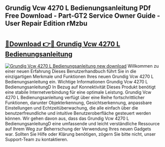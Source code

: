 ## Grundig Vcw 4270 L Bedienungsanleitung PDf Free Download - Part-GT2 Service Owner Guide - User Repair Edition rMzbu

# <h2><a href="http://df0nnd.blite.top/?on=Grundig+Vcw+4270+L+Bedienungsanleitung">🔗Download 👉🔴 Grundig Vcw 4270 L Bedienungsanleitung</a></h2>

[![Grundig Vcw 4270 L Bedienungsanleitung new download](https://i.imgur.com/lujVjoI.png)](http://df0nnd.blite.top/?on=Grundig+Vcw+4270+L+Bedienungsanleitung)
Willkommen zu einer neuen Erfahrung Dieses Benutzerhandbuch führt Sie in die einzigartigen Merkmale und Funktionen Ihres neuen Grundig Vcw 4270 L Bedienungsanleitung ein. Wichtige Informationen Grundig Vcw 4270 L BedienungsanleitungD In Bezug auf Konnektivität Dieses Produkt benötigt eine stabile Internetverbindung für eine optimale Leistung. Grundig Vcw 4270 L Bedienungsanleitung verfügt über eine Reihe fortschrittlicher Funktionen, darunter Objekterkennung, Gesichtserkennung, anpassbare Einstellungen und Echtzeitüberwachung, die alle einfach über die benutzerfreundliche und intuitive Benutzeroberfläche gesteuert werden können. Wir gehen davon aus, dass das Grundig Vcw 4270 L BedienungsanleitungD eine umfassende und leicht verständliche Ressource auf Ihrem Weg zur Beherrschung der Verwendung Ihres neuen Gadgets war. Sollten Sie Hilfe oder Klärung benötigen, zögern Sie bitte nicht, unser Support-Team zu kontaktieren.
